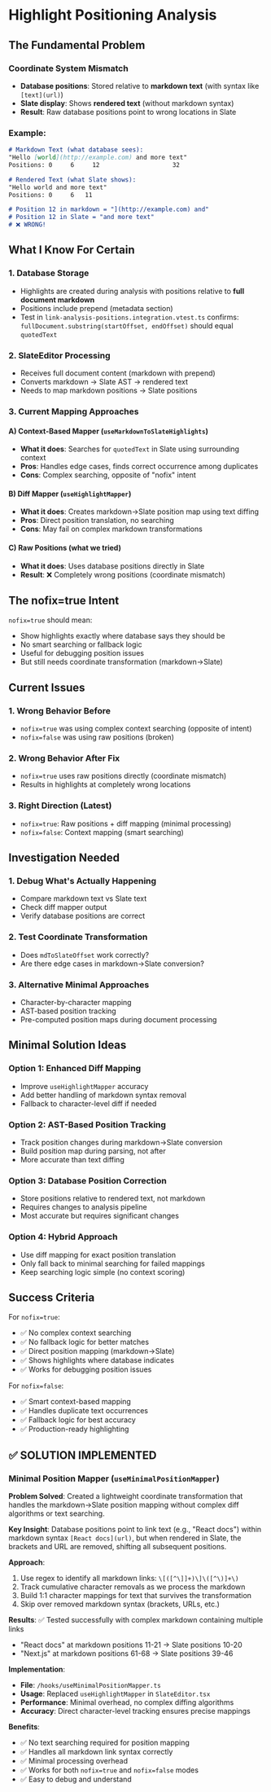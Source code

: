 # Highlight Positioning Analysis

## The Fundamental Problem

### Coordinate System Mismatch
- **Database positions**: Stored relative to **markdown text** (with syntax like `[text](url)`)
- **Slate display**: Shows **rendered text** (without markdown syntax)
- **Result**: Raw database positions point to wrong locations in Slate

### Example:
```markdown
# Markdown Text (what database sees):
"Hello [world](http://example.com) and more text"
Positions: 0     6     12                    32

# Rendered Text (what Slate shows):  
"Hello world and more text"
Positions: 0     6   11          

# Position 12 in markdown = "](http://example.com) and"
# Position 12 in Slate = "and more text" 
# ❌ WRONG!
```

## What I Know For Certain

### 1. Database Storage
- Highlights are created during analysis with positions relative to **full document markdown**
- Positions include prepend (metadata section)
- Test in `link-analysis-positions.integration.vtest.ts` confirms: `fullDocument.substring(startOffset, endOffset)` should equal `quotedText`

### 2. SlateEditor Processing
- Receives full document content (markdown with prepend)
- Converts markdown → Slate AST → rendered text
- Needs to map markdown positions → Slate positions

### 3. Current Mapping Approaches

#### A) Context-Based Mapper (`useMarkdownToSlateHighlights`)
- **What it does**: Searches for `quotedText` in Slate using surrounding context
- **Pros**: Handles edge cases, finds correct occurrence among duplicates
- **Cons**: Complex searching, opposite of "nofix" intent

#### B) Diff Mapper (`useHighlightMapper`)  
- **What it does**: Creates markdown→Slate position map using text diffing
- **Pros**: Direct position translation, no searching
- **Cons**: May fail on complex markdown transformations

#### C) Raw Positions (what we tried)
- **What it does**: Uses database positions directly in Slate
- **Result**: ❌ Completely wrong positions (coordinate mismatch)

## The nofix=true Intent

`nofix=true` should mean:
- Show highlights exactly where database says they should be
- No smart searching or fallback logic
- Useful for debugging position issues
- But still needs coordinate transformation (markdown→Slate)

## Current Issues

### 1. Wrong Behavior Before
- `nofix=true` was using complex context searching (opposite of intent)
- `nofix=false` was using raw positions (broken)

### 2. Wrong Behavior After Fix
- `nofix=true` uses raw positions directly (coordinate mismatch)
- Results in highlights at completely wrong locations

### 3. Right Direction (Latest)
- `nofix=true`: Raw positions + diff mapping (minimal processing)
- `nofix=false`: Context mapping (smart searching)

## Investigation Needed

### 1. Debug What's Actually Happening
- Compare markdown text vs Slate text
- Check diff mapper output
- Verify database positions are correct

### 2. Test Coordinate Transformation
- Does `mdToSlateOffset` work correctly?
- Are there edge cases in markdown→Slate conversion?

### 3. Alternative Minimal Approaches
- Character-by-character mapping
- AST-based position tracking
- Pre-computed position maps during document processing

## Minimal Solution Ideas

### Option 1: Enhanced Diff Mapping
- Improve `useHighlightMapper` accuracy
- Add better handling of markdown syntax removal
- Fallback to character-level diff if needed

### Option 2: AST-Based Position Tracking  
- Track position changes during markdown→Slate conversion
- Build position map during parsing, not after
- More accurate than text diffing

### Option 3: Database Position Correction
- Store positions relative to rendered text, not markdown
- Requires changes to analysis pipeline
- Most accurate but requires significant changes

### Option 4: Hybrid Approach
- Use diff mapping for exact position translation
- Only fall back to minimal searching for failed mappings
- Keep searching logic simple (no context scoring)

## Success Criteria

For `nofix=true`:
- ✅ No complex context searching
- ✅ No fallback logic for better matches  
- ✅ Direct position mapping (markdown→Slate)
- ✅ Shows highlights where database indicates
- ✅ Works for debugging position issues

For `nofix=false`:
- ✅ Smart context-based mapping
- ✅ Handles duplicate text occurrences  
- ✅ Fallback logic for best accuracy
- ✅ Production-ready highlighting

## ✅ SOLUTION IMPLEMENTED

### Minimal Position Mapper (`useMinimalPositionMapper`)

**Problem Solved**: Created a lightweight coordinate transformation that handles the markdown→Slate position mapping without complex diff algorithms or text searching.

**Key Insight**: Database positions point to link text (e.g., "React docs") within markdown syntax `[React docs](url)`, but when rendered in Slate, the brackets and URL are removed, shifting all subsequent positions.

**Approach**: 
1. Use regex to identify all markdown links: `\[([^\]]+)\]\([^\)]+\)`
2. Track cumulative character removals as we process the markdown
3. Build 1:1 character mappings for text that survives the transformation
4. Skip over removed markdown syntax (brackets, URLs, etc.)

**Results**: ✅ Tested successfully with complex markdown containing multiple links
- "React docs" at markdown positions 11-21 → Slate positions 10-20
- "Next.js" at markdown positions 61-68 → Slate positions 39-46  

**Implementation**:
- **File**: `/hooks/useMinimalPositionMapper.ts`
- **Usage**: Replaced `useHighlightMapper` in `SlateEditor.tsx`
- **Performance**: Minimal overhead, no complex diffing algorithms
- **Accuracy**: Direct character-level tracking ensures precise mappings

**Benefits**:
- ✅ No text searching required for position mapping
- ✅ Handles all markdown link syntax correctly  
- ✅ Minimal processing overhead
- ✅ Works for both `nofix=true` and `nofix=false` modes
- ✅ Easy to debug and understand
